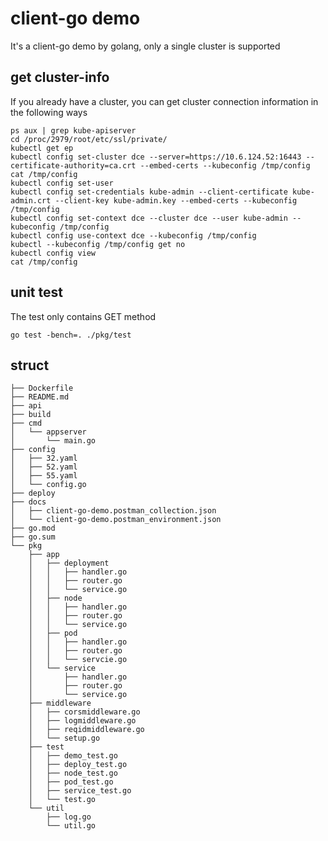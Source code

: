 # client-go demo 
It's a client-go demo by golang, only a single cluster is supported
## get cluster-info
If you already have a cluster, you can get cluster connection information in the following ways
```shell script
ps aux | grep kube-apiserver
cd /proc/2979/root/etc/ssl/private/
kubectl get ep
kubectl config set-cluster dce --server=https://10.6.124.52:16443 --certificate-authority=ca.crt --embed-certs --kubeconfig /tmp/config
cat /tmp/config
kubectl config set-user
kubectl config set-credentials kube-admin --client-certificate kube-admin.crt --client-key kube-admin.key --embed-certs --kubeconfig /tmp/config
kubectl config set-context dce --cluster dce --user kube-admin --kubeconfig /tmp/config
kubectl config use-context dce --kubeconfig /tmp/config
kubectl --kubeconfig /tmp/config get no
kubectl config view
cat /tmp/config
```
## unit test
The test only contains GET method
```shell script
go test -bench=. ./pkg/test
```
## struct
```shell script
├── Dockerfile
├── README.md
├── api
├── build
├── cmd
│   └── appserver
│       └── main.go
├── config
│   ├── 32.yaml
│   ├── 52.yaml
│   ├── 55.yaml
│   └── config.go
├── deploy
├── docs
│   ├── client-go-demo.postman_collection.json
│   └── client-go-demo.postman_environment.json
├── go.mod
├── go.sum
└── pkg
    ├── app
    │   ├── deployment
    │   │   ├── handler.go
    │   │   ├── router.go
    │   │   └── service.go
    │   ├── node
    │   │   ├── handler.go
    │   │   ├── router.go
    │   │   └── service.go
    │   ├── pod
    │   │   ├── handler.go
    │   │   ├── router.go
    │   │   └── servcie.go
    │   └── service
    │       ├── handler.go
    │       ├── router.go
    │       └── service.go
    ├── middleware
    │   ├── corsmiddleware.go
    │   ├── logmiddleware.go
    │   ├── reqidmiddleware.go
    │   └── setup.go
    ├── test
    │   ├── demo_test.go
    │   ├── deploy_test.go
    │   ├── node_test.go
    │   ├── pod_test.go
    │   ├── service_test.go
    │   └── test.go
    └── util
        ├── log.go
        └── util.go
```